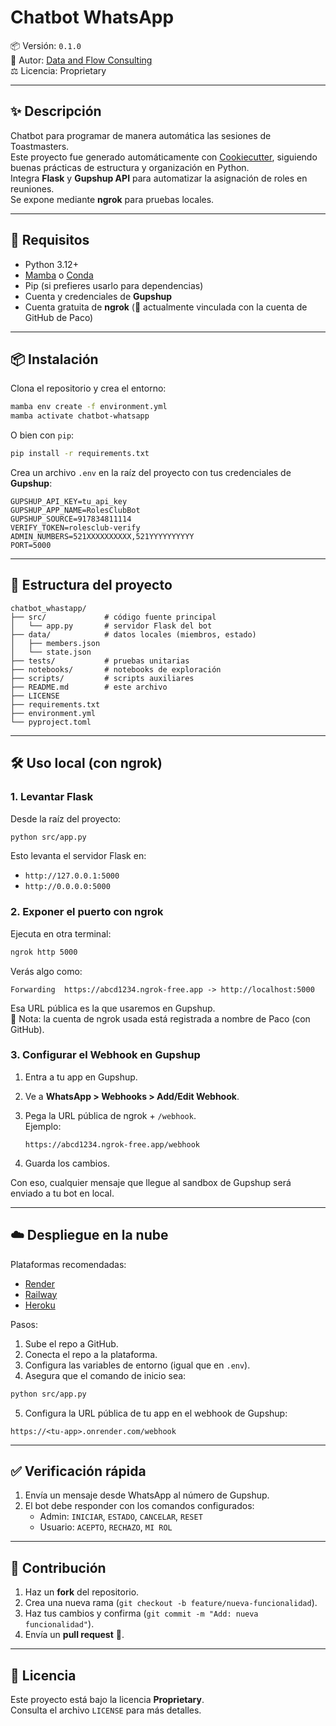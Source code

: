 # Chatbot WhatsApp

📦 Versión: `0.1.0`  
👤 Autor: [Data and Flow Consulting](mailto:fcisnerosr@outlook.es)  
⚖️ Licencia: Proprietary

---

## ✨ Descripción

Chatbot para programar de manera automática las sesiones de Toastmasters.  
Este proyecto fue generado automáticamente con [Cookiecutter](https://cookiecutter.readthedocs.io/), siguiendo buenas prácticas de estructura y organización en Python.  
Integra **Flask** y **Gupshup API** para automatizar la asignación de roles en reuniones.  
Se expone mediante **ngrok** para pruebas locales.

---

## 🚀 Requisitos

- Python 3.12+
- [Mamba](https://mamba.readthedocs.io/) o [Conda](https://docs.conda.io/)
- Pip (si prefieres usarlo para dependencias)
- Cuenta y credenciales de **Gupshup**
- Cuenta gratuita de **ngrok** (📌 actualmente vinculada con la cuenta de GitHub de Paco)

---

## 📦 Instalación

Clona el repositorio y crea el entorno:

```bash
mamba env create -f environment.yml
mamba activate chatbot-whatsapp
```

O bien con `pip`:

```bash
pip install -r requirements.txt
```

Crea un archivo `.env` en la raíz del proyecto con tus credenciales de **Gupshup**:

```env
GUPSHUP_API_KEY=tu_api_key
GUPSHUP_APP_NAME=RolesClubBot
GUPSHUP_SOURCE=917834811114
VERIFY_TOKEN=rolesclub-verify
ADMIN_NUMBERS=521XXXXXXXXXX,521YYYYYYYYYY
PORT=5000
```

---

## 📂 Estructura del proyecto

```
chatbot_whastapp/
├── src/             # código fuente principal
│   └── app.py       # servidor Flask del bot
├── data/            # datos locales (miembros, estado)
│   ├── members.json
│   └── state.json
├── tests/           # pruebas unitarias
├── notebooks/       # notebooks de exploración
├── scripts/         # scripts auxiliares
├── README.md        # este archivo
├── LICENSE
├── requirements.txt
├── environment.yml
└── pyproject.toml
```

---

## 🛠️ Uso local (con ngrok)

### 1. Levantar Flask
Desde la raíz del proyecto:

```bash
python src/app.py
```

Esto levanta el servidor Flask en:

- `http://127.0.0.1:5000`  
- `http://0.0.0.0:5000`

### 2. Exponer el puerto con ngrok
Ejecuta en otra terminal:

```bash
ngrok http 5000
```

Verás algo como:

```
Forwarding  https://abcd1234.ngrok-free.app -> http://localhost:5000
```

Esa URL pública es la que usaremos en Gupshup.  
📌 Nota: la cuenta de ngrok usada está registrada a nombre de Paco (con GitHub).

### 3. Configurar el Webhook en Gupshup
1. Entra a tu app en Gupshup.  
2. Ve a **WhatsApp > Webhooks > Add/Edit Webhook**.  
3. Pega la URL pública de ngrok + `/webhook`.  
   Ejemplo:

   ```
   https://abcd1234.ngrok-free.app/webhook
   ```

4. Guarda los cambios.  

Con eso, cualquier mensaje que llegue al sandbox de Gupshup será enviado a tu bot en local.

---

## ☁️ Despliegue en la nube

Plataformas recomendadas:
- [Render](https://render.com)
- [Railway](https://railway.app)
- [Heroku](https://www.heroku.com)

Pasos:
1. Sube el repo a GitHub.  
2. Conecta el repo a la plataforma.  
3. Configura las variables de entorno (igual que en `.env`).  
4. Asegura que el comando de inicio sea:

```bash
python src/app.py
```

5. Configura la URL pública de tu app en el webhook de Gupshup:

```
https://<tu-app>.onrender.com/webhook
```

---

## ✅ Verificación rápida

1. Envía un mensaje desde WhatsApp al número de Gupshup.  
2. El bot debe responder con los comandos configurados:  
   - Admin: `INICIAR`, `ESTADO`, `CANCELAR`, `RESET`  
   - Usuario: `ACEPTO`, `RECHAZO`, `MI ROL`  

---

## 🤝 Contribución

1. Haz un **fork** del repositorio.  
2. Crea una nueva rama (`git checkout -b feature/nueva-funcionalidad`).  
3. Haz tus cambios y confirma (`git commit -m "Add: nueva funcionalidad"`).  
4. Envía un **pull request** 🚀.  

---

## 📄 Licencia

Este proyecto está bajo la licencia **Proprietary**.  
Consulta el archivo `LICENSE` para más detalles.
